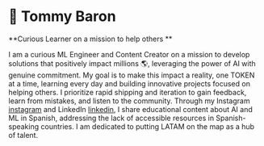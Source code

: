 # 👀 Tommy Baron 

**Curious Learner on a mission to help others
**

I am a curious ML Engineer and Content Creator on a mission to develop solutions that positively impact millions 🌎, leveraging the power of AI with genuine commitment. My goal is to make this impact a reality, one TOKEN at a time, learning every day and building innovative projects focused on helping others. I prioritize rapid shipping and iteration to gain feedback, learn from mistakes, and listen to the community. Through my Instagram [instagram] and LinkedIn [linkedin], I share educational content about AI and ML in Spanish, addressing the lack of accessible resources in Spanish-speaking countries. I am dedicated to putting LATAM on the map as a hub of talent.


[instagram]: https://www.instagram.com/t0mas_baron_/
[linkedin]: https://www.linkedin.com/in/tomasbaron/
